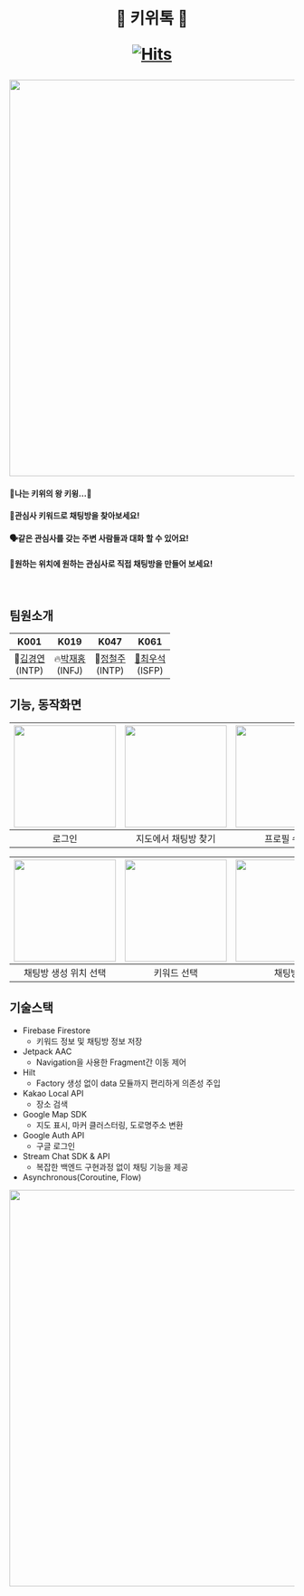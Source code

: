  
 <h1 align="center">
 🥝 키위톡 🥝<br/>
 
 [![Hits](https://hits.seeyoufarm.com/api/count/incr/badge.svg?url=https%3A%2F%2Fgithub.com%2Fboostcampwm-2022%2Fandroid08-KiwiTalk&count_bg=%2379C83D&title_bg=%23AA542F&icon=android.svg&icon_color=%239BE135&title=hits&edge_flat=false)](https://hits.seeyoufarm.com)
 
</h1> 
<div align="center">   
    <img src="https://user-images.githubusercontent.com/67995865/205437270-dd3502e7-4ee5-4305-b717-de9aad306323.png" width="700px"/>
   

</div>

<h4>🥝나는 키위의 왕 키윙…🥝<h4>

<h4>💬관심사 키워드로 채팅방을 찾아보세요!<h4>

<h4>🗣같은 관심사를 갖는 주변 사람들과 대화 할 수 있어요!<h4>

<h4>📌원하는 위치에 원하는 관심사로 직접 채팅방을 만들어 보세요!<h4>
 
<br/>

## 팀원소개
|K001|K019|K047|K061|
|:--:|:--:|:--:|:--:|
🎸[김경연](https://github.com/KimGyeongyeon)<br>(INTP)|:fire:[박재홍](https://github.com/prk4224)<br>(INFJ)|🥝[정철주](https://github.com/steelzoo)<br>(INTP)|[🥕최우석](https://github.com/choius323)<br>(ISFP)


## 기능, 동작화면


|<img src="https://user-images.githubusercontent.com/83493143/205109192-7b25e6c9-f4ce-4ee4-b463-742c1eb510d8.gif" width="180" />|<img src="https://user-images.githubusercontent.com/67995865/205450847-8c80b766-85d0-4eb6-82da-5267faf805a0.gif" width="180"/>|<img src="https://user-images.githubusercontent.com/83493143/205110695-c3b8590c-561f-4477-ab02-af04c6253d35.gif" width="180" />|<img src="https://user-images.githubusercontent.com/83493143/205107836-fa20fc9d-aa03-4b72-bd51-23f0cc0d6ef2.gif" width="180" />|
|:--:|:--:|:--:|:--:|
|로그인|지도에서 채팅방 찾기|프로필 수정|채팅방 생성|

|<img src="https://user-images.githubusercontent.com/67995865/205436537-33c1b5fc-50f6-47b0-9372-49827d1f5bbf.jpg" width="180" />|<img src="https://user-images.githubusercontent.com/67748153/207273926-01e7c274-399c-46d9-b127-85783bc1af05.png" width="180" />|<img src="https://user-images.githubusercontent.com/67995865/205436543-0f8eff78-812e-40b7-a7af-af83e73190e1.jpg" width="180" />|<img src="https://user-images.githubusercontent.com/67748153/207274029-69c8b499-0268-4e15-84aa-4d2967306e76.png" width="180" />|
|:--:|:--:|:--:|:--:|
|채팅방 생성 위치 선택|키워드 선택|채팅방|채팅방 목록|


## 기술스택

- Firebase Firestore
  - 키워드 정보 및 채팅방 정보 저장
- Jetpack AAC
  - Navigation을 사용한 Fragment간 이동 제어
- Hilt
  - Factory 생성 없이 data 모듈까지 편리하게 의존성 주입
- Kakao Local API
  - 장소 검색
- Google Map SDK
  - 지도 표시, 마커 클러스터링, 도로명주소 변환
- Google Auth API
  - 구글 로그인
- Stream Chat SDK & API
  - 복잡한 백엔드 구현과정 없이 채팅 기능을 제공
- Asynchronous(Coroutine, Flow)



<div align="center">   
    <img src="https://user-images.githubusercontent.com/67748153/204139833-838a2d8f-bafc-4bd5-b802-ac3997a06032.png" width="700px"/>
    <p></p>
</div>


